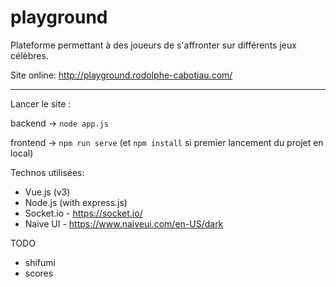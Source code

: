 # playground
Plateforme permettant à des joueurs de s'affronter sur différents jeux célèbres.

Site online: http://playground.rodolphe-cabotiau.com/


--------------


Lancer le site :

backend -> `node app.js`

frontend -> `npm run serve` (et `npm install` si premier lancement du projet en local)

Technos utilisées:

- Vue.js (v3)
- Node.js (with express.js)
- Socket.io - https://socket.io/
- Naive UI - https://www.naiveui.com/en-US/dark

TODO

- shifumi
- scores
